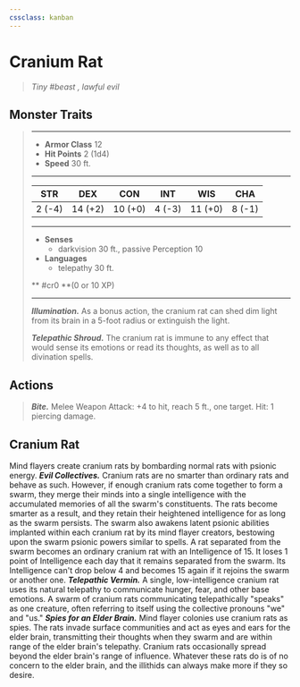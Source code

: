 ```yaml
---
cssclass: kanban
---
```


# Cranium Rat
>*Tiny #beast , lawful evil*
## Monster Traits
>___
>- **Armor Class** 12
>- **Hit Points** 2 (1d4)
>- **Speed** 30 ft.
>___
>|STR|DEX|CON|INT|WIS|CHA|
>|:---:|:---:|:---:|:---:|:---:|:---:|
>|2 (-4)|14 (+2)|10 (+0)|4 (-3)|11 (+0)|8 (-1)|
>___
>- **Senses**
>	 - darkvision 30 ft., passive Perception 10
>- **Languages**
>	 - telepathy 30 ft.
>
> ** #cr0 **(0 or 10 XP)
>___
>***Illumination.*** As a bonus action, the cranium rat can shed dim light from its brain in a 5-foot radius or extinguish the light.  
>
>***Telepathic Shroud.*** The cranium rat is immune to any effect that would sense its emotions or read its thoughts, as well as to all divination spells.  
>
## Actions
>***Bite.*** Melee Weapon Attack: +4 to hit, reach 5 ft., one target. Hit: 1 piercing damage.
## Cranium Rat
Mind flayers create cranium rats by bombarding normal rats with psionic energy.
***Evil Collectives.*** Cranium rats are no smarter than ordinary rats and behave as such. However, if enough cranium rats come together to form a swarm, they merge their minds into a single intelligence with the accumulated memories of all the swarm's constituents. The rats become smarter as a result, and they retain their heightened intelligence for as long as the swarm persists. The swarm also awakens latent psionic abilities implanted within each cranium rat by its mind flayer creators, bestowing upon the swarm psionic powers similar to spells.
A rat separated from the swarm becomes an ordinary cranium rat with an Intelligence of 15. It loses 1 point of Intelligence each day that it remains separated from the swarm. Its Intelligence can't drop below 4 and becomes 15 again if it rejoins the swarm or another one.
***Telepathic Vermin.*** A single, low-intelligence cranium rat uses its natural telepathy to communicate hunger, fear, and other base emotions. A swarm of cranium rats communicating telepathically "speaks" as one creature, often referring to itself using the collective pronouns "we" and "us."
***Spies for an Elder Brain.*** Mind flayer colonies use cranium rats as spies. The rats invade surface communities and act as eyes and ears for the elder brain, transmitting their thoughts when they swarm and are within range of the elder brain's telepathy.
Cranium rats occasionally spread beyond the elder brain's range of influence. Whatever these rats do is of no concern to the elder brain, and the illithids can always make more if they so desire.